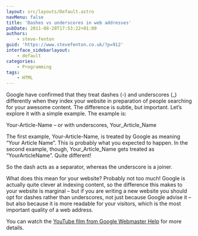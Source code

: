 ```yaml
---
layout: src/layouts/Default.astro
navMenu: false
title: 'Dashes vs underscores in web addresses'
pubDate: 2011-08-28T17:53:22+01:00
authors:
    - steve-fenton
guid: 'https://www.stevefenton.co.uk/?p=912'
interface_sidebarlayout:
    - default
categories:
    - Programming
tags:
    - HTML
---
```


Google have confirmed that they treat dashes (-) and underscores (\_) differently when they index your website in preparation of people searching for your awesome content. The difference is subtle, but important. Let’s explore it with a simple example. The example is:

Your-Article-Name – or with underscores, Your\_Article\_Name

The first example, Your-Article-Name, is treated by Google as meaning “Your Article Name”. This is probably what you expected to happen. In the second example, though, Your\_Article\_Name gets treated as “YourArticleName”. Quite different!

So the dash acts as a separator, whereas the underscore is a joiner.

What does this mean for your website? Probably not too much! Google is actually quite clever at indexing content, so the difference this makes to your website is marginal – but if you are writing a new website you should opt for dashes rather than underscores, not just because Google advise it – but also because it is more readable for your visitors, which is the most important quality of a web address.

You can watch the [YouTube film from Google Webmaster Help](https://www.youtube.com/watch?v=AQcSFsQyct8) for more details.